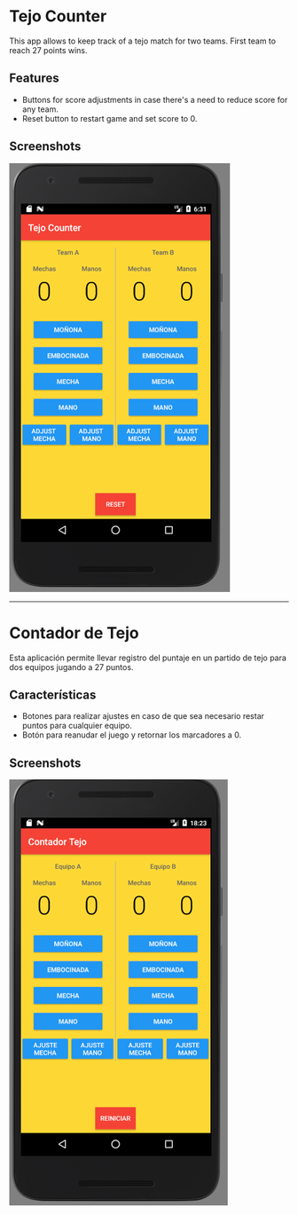 # Tejo Counter

This app allows to keep track of a tejo match for two teams. First team to reach 27 points wins.

## Features

- Buttons for score adjustments in case there's a need to reduce score for any team.
- Reset button to restart game and set score to 0.

## Screenshots

![](https://github.com/cruzcamilo/tejo_counter/blob/master/Screenshots/screenshot_english.png)

<hr>

# Contador de Tejo

Esta aplicación permite llevar registro del puntaje en un partido de tejo para dos equipos jugando a 27 puntos.

## Características

- Botones para realizar ajustes en caso de que sea necesario restar puntos para cualquier equipo.
- Botón para reanudar el juego y retornar los marcadores a 0.

## Screenshots

![](https://github.com/cruzcamilo/tejo_counter/blob/master/Screenshots/screenshot_spanish.png)
